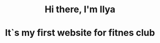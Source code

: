 <h1 align="center">Hi there, I'm Ilya <h1>
<p align="center">It`s my first website for fitnes club</p>
